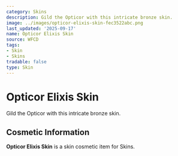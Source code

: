 ```yaml
---
category: Skins
description: Gild the Opticor with this intricate bronze skin.
image: ../images/opticor-elixis-skin-fec3522abc.png
last_updated: '2025-09-17'
name: Opticor Elixis Skin
source: WFCD
tags:
- Skin
- Skins
tradable: false
type: Skin
---
```


# Opticor Elixis Skin

Gild the Opticor with this intricate bronze skin.

## Cosmetic Information

**Opticor Elixis Skin** is a skin cosmetic item for Skins.

